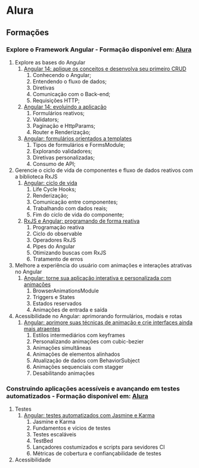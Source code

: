 # Alura
## Formações

### Explore o Framework Angular - Formação disponível em: [Alura](https://cursos.alura.com.br/formacao-angular-14)
1. Explore as bases do Angular
   1. [Angular 14: aplique os conceitos e desenvolva seu primeiro CRUD](https://cursos.alura.com.br/course/angular-explorando-framework)
      1. Conhecendo o Angular;
      2. Entendendo o fluxo de dados;
      3. Diretivas
      4. Comunicação com o Back-end;
      5. Requisições HTTP;
   2. [Angular 14: evoluindo a aplicação](https://cursos.alura.com.br/course/angular-evoluindo-aplicacao)
      1. Formulários reativos;
      2. Validators;
      3. Paginação e HttpParams;
      4. Router e Renderização;
   3. [Angular: formulários orientados a templates](https://cursos.alura.com.br/course/angular-formularios-orientados-templates)
      1. Tipos de formulários e FormsModule;
      2. Explorando validadores;
      3. Diretivas personalizadas;
      4. Consumo de API;
2. Gerencie o ciclo de vida de componentes e fluxo de dados reativos com a biblioteca RxJS
   1. [Angular: ciclo de vida](https://cursos.alura.com.br/course/angular-ciclo-vida)
      1. Life Cycle Hooks;
      2. Renderização;
      3. Comunicação entre componentes;
      4. Trabalhando com dados reais;
      5. Fim do ciclo de vida do componente;
   2. [RxJS e Angular: programando de forma reativa](https://cursos.alura.com.br/course/rxjs-angular-programando-forma-reativa)
      1. Programação reativa
      2. Ciclo do observable
      3. Operadores RxJS
      4. Pipes do Angular
      5. Otimizando buscas com RxJS
      6. Tratamento de erros
3. Melhore a experiência do usuário com animações e interações atrativas no Angular
   1. [Angular: torne sua aplicação interativa e personalizada com animações](https://cursos.alura.com.br/course/angular-aplicacao-interativa-personalizada-animacoes)
      1. BrowserAnimationsModule
      2. Triggers e States
      3. Estados reservados
      4. Animações de entrada e saída
4. Acessibilidade no Angular: aprimorando formulários, modais e rotas
   1. [Angular: aprimore suas técnicas de animação e crie interfaces ainda mais atraentes](https://cursos.alura.com.br/course/angular-tecnicas-animacao-interfaces-atraentes)
      1. Estilos intermediários com keyframes
      2. Personalizando animações com cubic-bezier
      3. Animações simultâneas
      4. Animações de elementos alinhados
      5. Atualização de dados com BehaviorSubject
      6. Animações sequenciais com stagger
      7. Desabilitando animações

### Construindo aplicações acessíveis e avançando em testes automatizados - Formação disponível em: [Alura](https://cursos.alura.com.br/formacao-angular-aplicacoes-acessiveis-testes-automatizados)
1. Testes
   1. [Angular: testes automatizados com Jasmine e Karma](https://cursos.alura.com.br/course/angular-explorando-framework)
         1. Jasmine e Karma
         2. Fundamentos e vícios de testes
         3. Testes escaláveis
         4. TestBed
         5. Lançadores costumizados e scripts para sevidores CI
         6. Métricas de cobertura e confiançabilidade de testes
2. Acessibilidade